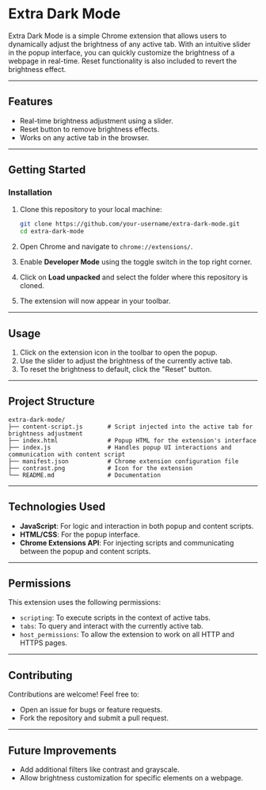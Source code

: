 # **Extra Dark Mode**

Extra Dark Mode is a simple Chrome extension that allows users to dynamically adjust the brightness of any active tab. With an intuitive slider in the popup interface, you can quickly customize the brightness of a webpage in real-time. Reset functionality is also included to revert the brightness effect.

---

## **Features**
- Real-time brightness adjustment using a slider.
- Reset button to remove brightness effects.
- Works on any active tab in the browser.

---

## **Getting Started**

### **Installation**
1. Clone this repository to your local machine:
   ```bash
   git clone https://github.com/your-username/extra-dark-mode.git
   cd extra-dark-mode
   ```

2. Open Chrome and navigate to `chrome://extensions/`.

3. Enable **Developer Mode** using the toggle switch in the top right corner.

4. Click on **Load unpacked** and select the folder where this repository is cloned.

5. The extension will now appear in your toolbar.

---

## **Usage**
1. Click on the extension icon in the toolbar to open the popup.
2. Use the slider to adjust the brightness of the currently active tab.
3. To reset the brightness to default, click the "Reset" button.

---

## **Project Structure**
```
extra-dark-mode/
├── content-script.js       # Script injected into the active tab for brightness adjustment
├── index.html              # Popup HTML for the extension's interface
├── index.js                # Handles popup UI interactions and communication with content script
├── manifest.json           # Chrome extension configuration file
├── contrast.png            # Icon for the extension
└── README.md               # Documentation
```

---

## **Technologies Used**
- **JavaScript**: For logic and interaction in both popup and content scripts.
- **HTML/CSS**: For the popup interface.
- **Chrome Extensions API**: For injecting scripts and communicating between the popup and content scripts.

---

## **Permissions**
This extension uses the following permissions:
- `scripting`: To execute scripts in the context of active tabs.
- `tabs`: To query and interact with the currently active tab.
- `host_permissions`: To allow the extension to work on all HTTP and HTTPS pages.

---

## **Contributing**
Contributions are welcome! Feel free to:
- Open an issue for bugs or feature requests.
- Fork the repository and submit a pull request.

---

## **Future Improvements**
- Add additional filters like contrast and grayscale.
- Allow brightness customization for specific elements on a webpage.
